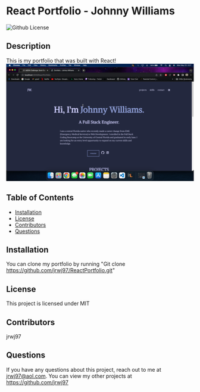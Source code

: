 # React Portfolio - Johnny Williams
  ![Github License](http://img.shields.io/badge/license-MIT-blue.svg)

  ## Description
  This is my portfolio that was built with React!
  ![Website Screenshot](/src/contexts/Screen%20Shot%202022-05-23%20at%2000.27.36.png)
  ## Table of Contents
  * [Installation](#installation)
  * [License](*license)
  * [Contributors](#contributors)
  * [Questions](#questions)

  ## Installation
  You can clone my portfolio by running "Git clone https://github.com/jrwj97/ReactPortfolio.git"

  ## License
  This project is licensed under MIT

  ## Contributors
  jrwj97

  ## Questions
  If you have any questions about this project, reach out to me at jrwj97@aol.com. You can view my other projects at https://github.com/jrwj97
